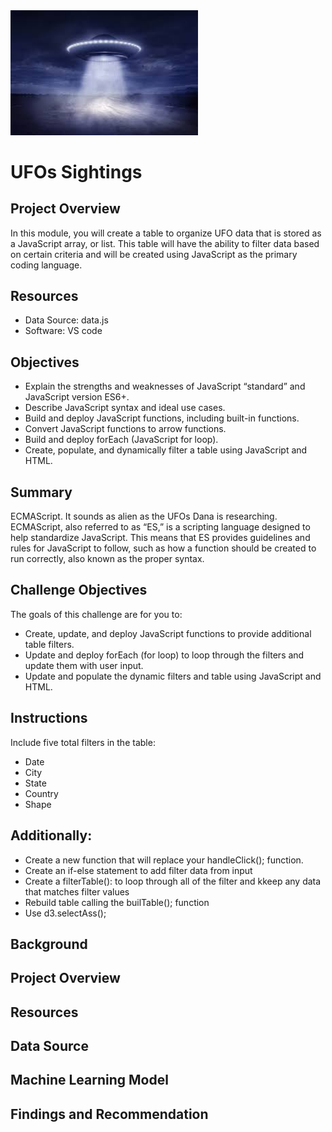 <img src="UFOS/static/images/ufos.jpg" alt="drawing" width="300"/>

# UFOs Sightings

## Project Overview
In this module, you will create a table to organize UFO data that is stored as a 
JavaScript array, or list. This table will have the ability to filter data based 
on certain criteria and will be created using JavaScript as the primary coding language.

## Resources
- Data Source: data.js
- Software: VS code

## Objectives
- Explain the strengths and weaknesses of JavaScript “standard” and JavaScript version ES6+. 
- Describe JavaScript syntax and ideal use cases. 
- Build and deploy JavaScript functions, including built-in functions. 
- Convert JavaScript functions to arrow functions. 
- Build and deploy forEach (JavaScript for loop). 
- Create, populate, and dynamically filter a table using JavaScript and HTML.

## Summary
ECMAScript. It sounds as alien as the UFOs Dana is researching. ECMAScript, also referred to as “ES,” 
is a scripting language designed to help standardize JavaScript. This means that ES provides guidelines
and rules for JavaScript to follow, such as how a function should
be created to run correctly, also known as the proper syntax.

## Challenge  Objectives
The goals of this challenge are for you to:
- Create, update, and deploy JavaScript functions to provide additional table filters.
- Update and deploy forEach (for loop) to loop through the filters and update them with user input.
- Update and populate the dynamic filters and table using JavaScript and HTML.

## Instructions
Include five total filters in the table:
- Date
- City
- State
- Country
- Shape

## Additionally:
- Create a new function that will replace your handleClick(); function.
- Create an if-else statement to add filter data from input
- Create a filterTable(): to loop through all of the filter and kkeep any data that matches filter values
- Rebuild table calling the builTable(); function
- Use d3.selectAss();


## Background
## Project Overview
## Resources
## Data Source
## Machine Learning Model
## Findings and Recommendation

